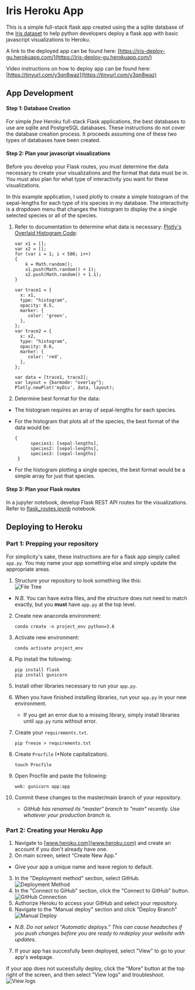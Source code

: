 # Iris Heroku App
This is a simple full-stack flask app created using the a sqlite database of the [Iris dataset](http://archive.ics.uci.edu/ml/datasets/Iris) to help python developers deploy a flask app with basic javascript visualizations to Heroku.

A link to the deployed app can be found here: [https://iris-deploy-gu.herokuapp.com/](https://iris-deploy-gu.herokuapp.com/)

Video instructions on how to deploy app can be found here: [https://tinyurl.com/y3qn8waz](https://tinyurl.com/y3qn8waz)

## App Development

#### Step 1: Database Creation

For simple *free* Heroku full-stack Flask applications, the best databases to use are sqlite and PostgreSQL databases. These instructions do not cover the database creation process. It proceeds assuming one of these two types of databases have been created.

#### Step 2: Plan your javascript visualizations

Before you develop your Flask routes, you must determine the data necessary to create your visualizations and the format that data must be in. You must also plan for what type of interactivity you want for these visualizations.

In this example application, I used plotly to create a simple histogram of the sepal-lengths for each type of iris species in my database. The interactivity is a dropdown menu that changes the histogram to display the a single selected species or all of the species.

1. Refer to documentation to determine what data is necessary:  [Plotly's Overlaid Histogram Code](https://plotly.com/javascript/histograms/#overlaid-histgram):

	``` 
	var x1 = [];
	var x2 = [];
	for (var i = 1; i < 500; i++)
	{
		k = Math.random();
		x1.push(Math.random() + 1);
		x2.push(Math.random() + 1.1);
	}
	
	var trace1 = {
	  x: x1,
	  type: "histogram",
	  opacity: 0.5,
	  marker: {
	     color: 'green',
	  },
	};
	var trace2 = {
	  x: x2,
	  type: "histogram",
	  opacity: 0.6,
	  marker: {
	     color: 'red',
	  },
	};
	
	var data = [trace1, trace2];
	var layout = {barmode: "overlay"};
	Plotly.newPlot('myDiv', data, layout); 
	```

2. Determine best format for the data:
  * The histogram requires an array of sepal-lengths for each species.
  * For the histogram that plots all of the species, the best format of the data would be:
	  
	  ```
	  {
		    species1: [sepal-lengths],
		    species2: [sepal-lengths],
		    species3: [sepal-lengths]
	   }
	   ```
	   
   * For the histogram plotting a single species, the best format would be a simple array for just that species.

   
#### Step 3: Plan your Flask routes
In a jupyter notebook, develop Flask REST API routes for the visualizations. Refer to [flask_routes.ipynb](flask_routes.ipynb) notebook.

## Deploying to Heroku

### Part 1: Prepping your repository

For simplicity's sake, these instructions are for a flask app simply called `app.py`. You may name your app something else and simply update the appropriate areas.

1. Structure your repository to look something like this:<br>
![File Tree](static/images/tree.png)
  * *N.B.* You can have extra files, and the structure does not need to match exactly, but you **must** have `app.py` at the top level.
2. Create new anaconda environment:

	`conda create -n project_env python=3.6`

3. Activate new environment:<br>

	`conda activate project_env`

4. Pip install the following:

	`pip install flask`<br>
	`pip install gunicorn`

5. Install other libraries necessary to run your `app.py`.
6. When you have finished installing libraries, run your `app.py` in your new environment.
	* If you get an error due to a missing library, simply install libraries until `app.py` runs without error.
7. Create your `requirements.txt`.

	`pip freeze > requirements.txt`
	
8. Create `Procfile` (*Note capitalization).

	`touch Procfile`

9. Open Procfile and paste the following:

	`web: gunicorn app:app`
	
10. Commit these changes to the master/main branch of your repository.
	* *GitHub has renamed its "master" branch to "main" recently. Use whatever your production branch is.*

### Part 2: Creating your Heroku App

1. Navigate to [www.heroku.com](www.heroku.com) and create an account if you don't already have one.
2. On main screen, select “Create New App.”
  * Give your app a unique name and leave region to default.
3. In the "Deployment method" section, select GitHub.
![Deployment Method](static/images/GH_deploy.png)
4.  In the "Connect to GiHub" section, click the "Connect to GitHub" button.
![GitHub Connection](static/images/GH_connect.png)
5. Authorize Heroku to access your GitHub and select your repository.
6. Navigate to the "Manual deploy" section and click "Deploy Branch"
![Manual Deploy](static/images/Manual_deploy.png)
  * *N.B. Do not select "Automatic deploys." This can cause headaches if you push changes before you are ready to redeploy your website with updates.*
7. If your app has succesfully been deployed, select "View" to go to your app's webpage.

If your app does not sucessfully deploy, click the "More" button at the top right of the screen, and then select "View logs" and troubleshoot.
![View logs](static/images/Logs.png)
